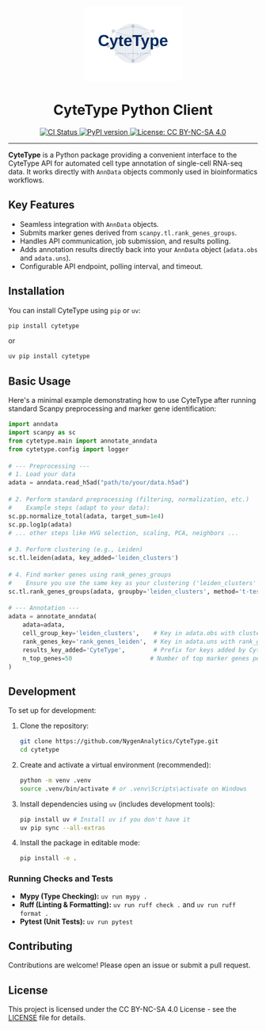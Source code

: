 <p align="center">
  <img src="logo.svg" alt="CyteType Logo" width="200"/>
</p>

<h1 align="center">CyteType Python Client</h1>

<p align="center">
  <!-- GitHub Actions CI Badge -->
  <a href="https://github.com/NygenAnalytics/CyteType/actions/workflows/ci.yml">
    <img src="https://github.com/NygenAnalytics/CyteType/actions/workflows/ci.yml/badge.svg" alt="CI Status">
  </a>
  <a href="https://pypi.org/project/cytetype/">
    <img src="https://img.shields.io/pypi/v/cytetype.svg" alt="PyPI version">
  </a>
  <a href="https://github.com/NygenAnalytics/CyteType/blob/main/LICENSE">
    <img src="https://img.shields.io/badge/License-CC%20BY--NC--SA%204.0-lightgrey.svg" alt="License: CC BY-NC-SA 4.0">
  </a>
</p>

---

**CyteType** is a Python package providing a convenient interface to the CyteType API for automated cell type annotation of single-cell RNA-seq data. It works directly with `AnnData` objects commonly used in bioinformatics workflows.

## Key Features

*   Seamless integration with `AnnData` objects.
*   Submits marker genes derived from `scanpy.tl.rank_genes_groups`.
*   Handles API communication, job submission, and results polling.
*   Adds annotation results directly back into your `AnnData` object (`adata.obs` and `adata.uns`).
*   Configurable API endpoint, polling interval, and timeout.

## Installation

You can install CyteType using `pip` or `uv`:

```bash
pip install cytetype
```

or

```bash
uv pip install cytetype
```

## Basic Usage

Here's a minimal example demonstrating how to use CyteType after running standard Scanpy preprocessing and marker gene identification:

```python
import anndata
import scanpy as sc
from cytetype.main import annotate_anndata
from cytetype.config import logger

# --- Preprocessing ---
# 1. Load your data
adata = anndata.read_h5ad("path/to/your/data.h5ad")

# 2. Perform standard preprocessing (filtering, normalization, etc.)
#    Example steps (adapt to your data):
sc.pp.normalize_total(adata, target_sum=1e4)
sc.pp.log1p(adata)
# ... other steps like HVG selection, scaling, PCA, neighbors ...

# 3. Perform clustering (e.g., Leiden)
sc.tl.leiden(adata, key_added='leiden_clusters')

# 4. Find marker genes using rank_genes_groups
#    Ensure you use the same key as your clustering ('leiden_clusters' here)
sc.tl.rank_genes_groups(adata, groupby='leiden_clusters', method='t-test', key_added='rank_genes_leiden')

# --- Annotation ---
adata = annotate_anndata(
    adata=adata,
    cell_group_key='leiden_clusters',    # Key in adata.obs with cluster labels
    rank_genes_key='rank_genes_leiden',  # Key in adata.uns with rank_genes_groups results
    results_key_added='CyteType',        # Prefix for keys added by CyteType
    n_top_genes=50                      # Number of top marker genes per cluster to submit
)

```

## Development

To set up for development:

1.  Clone the repository:
    ```bash
    git clone https://github.com/NygenAnalytics/CyteType.git
    cd cytetype
    ```
2.  Create and activate a virtual environment (recommended):
    ```bash
    python -m venv .venv
    source .venv/bin/activate # or .venv\Scripts\activate on Windows
    ```
3.  Install dependencies using `uv` (includes development tools):
    ```bash
    pip install uv # Install uv if you don't have it
    uv pip sync --all-extras
    ```
4.  Install the package in editable mode:
    ```bash
    pip install -e .
    ```

### Running Checks and Tests

*   **Mypy (Type Checking):** `uv run mypy .`
*   **Ruff (Linting & Formatting):** `uv run ruff check .` and `uv run ruff format .`
*   **Pytest (Unit Tests):** `uv run pytest`


## Contributing

Contributions are welcome! Please open an issue or submit a pull request.

## License

This project is licensed under the CC BY-NC-SA 4.0 License - see the [LICENSE](LICENSE) file for details.

